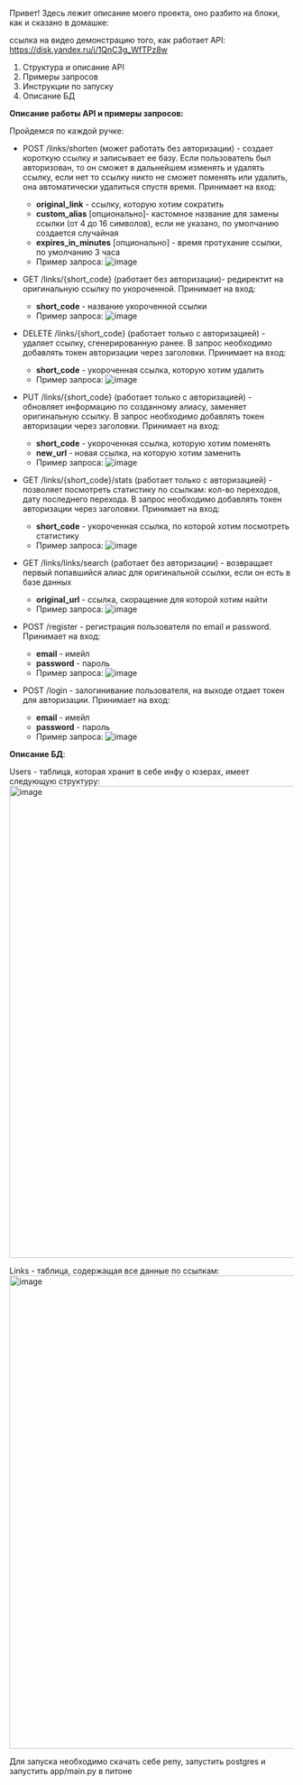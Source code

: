 Привет! Здесь лежит описание моего проекта, оно разбито на блоки, как и сказано в домашке:

ссылка на видео демонстрацию того, как работает API: https://disk.yandex.ru/i/1QnC3g_WfTPz8w

1. Структура и описание API
2. Примеры запросов
3. Инструкции по запуску
4. Описание БД



**Описание работы API и примеры запросов:**

Пройдемся по каждой ручке:
- POST /links/shorten (может работать без авторизации) - создает короткую ссылку и записывает ее базу. Если пользователь был авторизован, то он сможет в дальнейшем изменять и удалять ссылку, если нет то ссылку никто не сможет поменять или удалить, она автоматически удалиться спустя время. Принимает на вход:
    - **original_link** - ссылку, которую хотим сократить
    - **custom_alias** [опционально]- кастомное название для замены ссылки (от 4 до 16 символов), если не указано, по умолчанию создается случайная
    - **expires_in_minutes** [опционально] - время протухание ссылки, по умолчанию 3 часа
  - Пример запроса:
![image](https://github.com/user-attachments/assets/7bd9ffb5-3dcf-4140-9c2c-1cc8ce080cb4)
 
- GET /links/{short_code} (работает без авторизации)- редиректит на оригинальную ссылку по укороченной. Принимает на вход:
    - **short_code** - название укороченной ссылки
  - Пример запроса:
![image](https://github.com/user-attachments/assets/2c529b81-bf14-462b-9697-4e96bed153df)

- DELETE /links/{short_code} (работает только с авторизацией) - удаляет ссылку, сгенерированную ранее. В запрос необходимо добавлять токен авторизации через заголовки. Принимает на вход:
    - **short_code** - укороченная ссылка, которую хотим удалить
  - Пример запроса:
![image](https://github.com/user-attachments/assets/99cc2661-d8b3-41ac-9bb1-2c5605838409)

- PUT /links/{short_code} (работает только с авторизацией) - обновляет информацию по созданному алиасу, заменяет оригинальную ссылку. В запрос необходимо добавлять токен авторизации через заголовки. Принимает на вход:
    - **short_code** - укороченная ссылка, которую хотим поменять
    - **new_url** - новая ссылка, на которую хотим заменить
  - Пример запроса:
![image](https://github.com/user-attachments/assets/fc5aa54f-e200-4585-a746-9e4d439a3c64)

- GET /links/{short_code}/stats (работает только с авторизацией) - позволяет посмотреть статистику по ссылкам: кол-во переходов, дату последнего перехода. В запрос необходимо добавлять токен авторизации через заголовки. Принимает на вход:
    - **short_code** - укороченная ссылка, по которой хотим посмотреть статистику
  - Пример запроса:
![image](https://github.com/user-attachments/assets/06dfd93e-4085-4e50-8a2d-348b85161660)

- GET /links/links/search (работает без авторизации) - возвращает первый попавшийся алиас для оригинальной ссылки, если он есть в базе данных
    - **original_url** - ссылка, скоращение для которой хотим найти
  - Пример запроса:
![image](https://github.com/user-attachments/assets/68c5333d-85e3-49c4-9d9f-29b6d24dd027)

- POST /register - регистрация пользователя по email и password. Принимает на вход:
    - **email** - имейл
    - **password** - пароль
  - Пример запроса:
![image](https://github.com/user-attachments/assets/71fd8916-9b5f-4225-bc3e-dcae2572d601)

- POST /login - залогинивание пользователя, на выходе отдает токен для авторизации. Принимает на вход:
    - **email** - имейл
    - **password** - пароль
  - Пример запроса:
![image](https://github.com/user-attachments/assets/47bbe658-255e-424e-b907-d098f480fb73)



**Описание БД**:

Users - таблица, которая хранит в себе инфу о юзерах, имеет следующую структуру: 
<img width="837" alt="image" src="https://github.com/user-attachments/assets/a6867706-fd3a-425d-8a89-b57b9ccdc9f1" />


Links - таблица, содержащая все данные по ссылкам:
<img width="839" alt="image" src="https://github.com/user-attachments/assets/d6aa861a-b1ac-4f5b-a764-3df51578edba" />


Для запуска необходимо скачать себе репу, запустить postgres и запустить app/main.py в питоне





